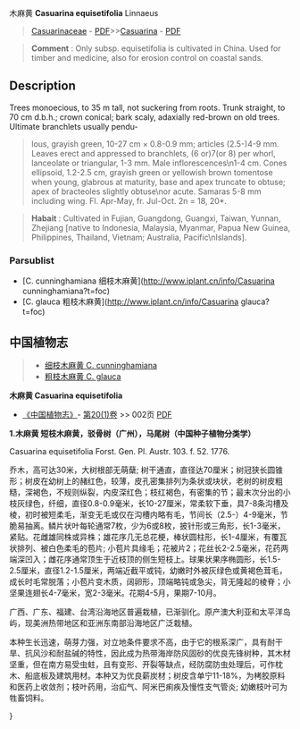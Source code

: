 木麻黄 **Casuarina equisetifolia** Linnaeus

> [Casuarinaceae](http://www.iplant.cn/info/Casuarinaceae?t=foc) - [PDF](http://www.iplant.cn/foc/pdf/Casuarinaceae.pdf)>>[Casuarina](http://www.iplant.cn/info/Casuarina?t=foc) - [PDF](http://www.iplant.cn/foc/pdf/Casuarina.pdf)

> **Comment** : 
> Only subsp. equisetifolia is cultivated in China. Used for timber and medicine, also for erosion control on coastal sands.

## Description

Trees monoecious, to 35 m tall, not suckering from roots. Trunk straight, to 70 cm d.b.h.; crown conical; bark scaly, adaxially red-brown on old trees. Ultimate branchlets usually pendu- 
> 
> lous, grayish green, 10-27 cm × 0.8-0.9 mm; articles (2.5-)4-9 mm. Leaves erect and appressed to branchlets, (6 or)7(or 8) per whorl, lanceolate or triangular, 1-3 mm. Male inflorescences\n1-4 cm. Cones ellipsoid, 1.2-2.5 cm, grayish green or yellowish brown tomentose when young, glabrous at maturity, base and apex truncate to obtuse; apex of bracteoles slightly obtuse\nor acute. Samaras 5-8 mm including wing. Fl. Apr-May, fr. Jul-Oct. 2n = 18, 20*.

> **Habait** : 
> Cultivated in Fujian, Guangdong, Guangxi, Taiwan, Yunnan, Zhejiang [native to Indonesia, Malaysia, Myanmar, Papua New Guinea, Philippines, Thailand, Vietnam; Australia, Pacific\nIslands].

### Parsublist

* [C.  cunninghamiana  细枝木麻黄](http://www.iplant.cn/info/Casuarina cunninghamiana?t=foc)
* [C.  glauca  粗枝木麻黄](http://www.iplant.cn/info/Casuarina glauca?t=foc)

## 中国植物志

> * [细枝木麻黄  C.  cunninghamiana](Casuarina-cunninghamiana-细枝木麻黄.md)
> * [粗枝木麻黄  C.  glauca](Casuarina-glauca-粗枝木麻黄.md)

**木麻黄 Casuarina equisetifolia**

* [《中国植物志》](http://www.iplant.cn/frps)- [第20(1)卷](http://www.iplant.cn/frps/vol/20(1)) >> 002页 [PDF](http://www.iplant.cn/frps/pdf/20(1)/002.PDF)

**1.木麻黄 短枝木麻黄，驳骨树（广州），马尾树（中国种子植物分类学）**

Casuarina equisetifolia Forst. Gen. Pl. Austr. 103. f. 52. 1776.

乔木，高可达30米，大树根部无萌蘖; 树干通直，直径达70厘米；树冠狭长圆锥形；树皮在幼树上的赭红色，较薄，皮孔密集排列为条状或块状，老树的树皮粗糙，深褐色，不规则纵裂，内皮深红色；枝红褐色，有密集的节；最末次分出的小枝灰绿色，纤细，直径0.8-0.9毫米，长10-27厘米，常柔软下垂，具7-8条沟槽及棱，初时被短柔毛，渐变无毛或仅在沟槽内略有毛，节间长（2.5-）4-9毫米，节脆易抽离。鳞片状叶每轮通常7枚，少为6或8枚，披针形或三角形，长1-3毫米，紧贴。花雌雄同株或异株；雄花序几无总花梗，棒状圆柱形，长1-4厘米，有覆瓦状排列、被白色柔毛的苞片; 小苞片具缘毛；花被片2；花丝长2-2.5毫米，花药两端深凹入；雌花序通常顶生于近枝顶的侧生短枝上。球果状果序椭圆形，长1.5-2.5厘米，直径1.2-1.5厘米，两端近截平或钝，幼嫩时外被灰绿色或黄褐色茸毛，成长时毛常脱落；小苞片变木质，阔卵形，顶端略钝或急尖，背无隆起的棱脊；小坚果连翅长4-7毫米，宽2-3毫米。花期4-5月，果期7-10月。

广西、广东、福建、台湾沿海地区普遍栽植，已渐驯化。原产澳大利亚和太平洋岛屿，现美洲热带地区和亚洲东南部沿海地区广泛栽植。

本种生长迅速，萌芽力强，对立地条件要求不高，由于它的根系深广，具有耐干旱、抗风沙和耐盐碱的特性，因此成为热带海岸防风固砂的优良先锋树种，其木材坚重，但在南方易受虫蛀，且有变形、开裂等缺点，经防腐防虫处理后，可作枕木、船底板及建筑用材。本种又为优良薪炭材；树皮含单宁11-18%，为栲胶原料和医药上收敛剂；枝叶药用，治疝气、阿米巴痢疾及慢性支气管炎; 幼嫩枝叶可为牲畜饲料。

}